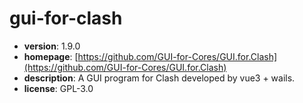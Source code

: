 # gui-for-clash

- **version**: 1.9.0
- **homepage**: [https://github.com/GUI-for-Cores/GUI.for.Clash](https://github.com/GUI-for-Cores/GUI.for.Clash)
- **description**: A GUI program for Clash developed by vue3 + wails.
- **license**: GPL-3.0

